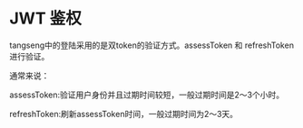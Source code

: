# JWT 鉴权

tangseng中的登陆采用的是双token的验证方式。assessToken 和 refreshToken 进行验证。

通常来说：

assessToken:验证用户身份并且过期时间较短，一般过期时间是2～3个小时。

refreshToken:刷新assessToken时间，一般过期时间为2～3天。
